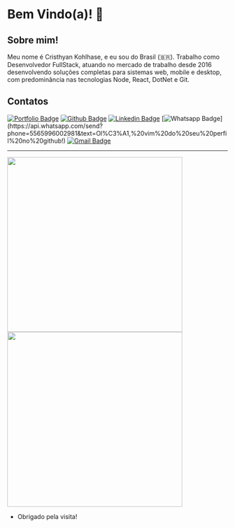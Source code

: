 # Bem Vindo(a)! 👋
 
## Sobre mim!
 
Meu nome é Cristhyan Kohlhase, e eu sou do Brasil (🇧🇷). Trabalho como Desenvolvedor FullStack, atuando no mercado de trabalho desde 2016 desenvolvendo soluções completas para sistemas web, mobile e desktop, com predominância nas tecnologias Node, React, DotNet e Git.
 

 
## Contatos
[![Portfolio Badge](https://img.shields.io/badge/-Portif%C3%B3lio-ed5a40?style=flat&logo=AMP&logoColor=white&link=https://cristhyan-ko.io)](https://cristhyan-ko.io)
[![Github Badge](https://img.shields.io/badge/-Github-000?style=flat&logo=Github&logoColor=white&link=https://github.com/CristhyanKo)](https://github.com/CristhyanKo)
[![Linkedin Badge](https://img.shields.io/badge/-LinkedIn-blue?style=flat&logo=Linkedin&logoColor=white&link=https://www.linkedin.com/in/cristhyan-kohlhase/)](https://www.linkedin.com/in/cristhyan-kohlhase/)
[![Whatsapp Badge](https://img.shields.io/badge/-Whatsapp-4CA143?style=flat&labelColor=4CA143&logo=whatsapp&logoColor=white&link=https://api.whatsapp.com/send?phone=5565996002981&text=Ol%C3%A1,%20vim%20do%20seu%20perfil%20no%20github!)](https://api.whatsapp.com/send?phone=5565996002981&text=Ol%C3%A1,%20vim%20do%20seu%20perfil%20no%20github!)
[![Gmail Badge](https://img.shields.io/badge/-Outlook-006EBD?style=flat&logo=microsoft-outlook&logoColor=white&link=mailto:cristhyan.ko@outlook.com)](mailto:cristhyan.ko@outlook.com)

____


<img width="400" src="https://github-readme-stats.vercel.app/api?username=cristhyanko&theme=dark&show_icons=true&count_private=true">
<img width="400" src="https://github-readme-stats.vercel.app/api/top-langs/?username=cristhyanko&theme=dark&show_icons=true&count_private=true">

- Obrigado pela visita!


